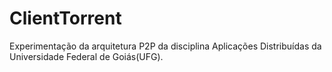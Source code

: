# ClientTorrent
Experimentação da arquitetura P2P da disciplina Aplicações Distribuídas da Universidade Federal de Goiás(UFG).
